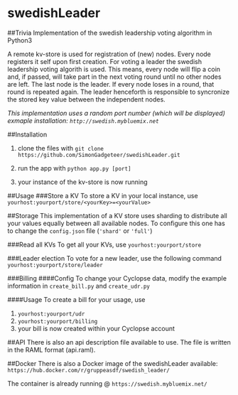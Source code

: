 # swedishLeader
##Trivia
Implementation of the swedish leadership voting algorithm in Python3

A remote kv-store is used for registration of (new) nodes. Every node registers it self upon first creation.
For voting a leader the swedish leadership voting algorith is used. This means, every node will flip a coin and, if passed, will take part in the next voting round until no other nodes are left. The last node is the leader. If every node loses in a round, that round is repeated again.
The leader henceforth is responsible to syncronize the stored key value between the independent nodes.

*This implementation uses a random port number (which will be displayed)*
*exmaple installation: `http://swedish.mybluemix.net`*


##Installation
1. clone the files with `git clone https://github.com/SimonGadgeteer/swedishLeader.git`

2. run the app with `python app.py [port]`

3. your instance of the kv-store is now running


##Usage
###Store a KV
To store a KV in your local instance, use `yourhost:yourport/store/<yourKey>=<yourValue>`

##Storage
This implementation of a KV store uses sharding to distribute all your values equally between all available nodes. To configure this one has to change the `config.json` file (`'shard'` or `'full'`)

###Read all KVs
To get all your KVs, use `yourhost:yourport/store`

###Leader election
To vote for a new leader, use the following command `yourhost:yourport/store/leader`

###Billing
####Config
To change your Cyclopse data, modify the example information in `create_bill.py` and `create_udr.py`

####Usage
To create a bill for your usage, use

1. `yourhost:yourport/udr`
2. `yourhost:yourport/billing`
3. your bill is now created within your Cyclopse account

##API
There is also an api description file available to use. The file is written in the RAML format (api.raml).

##Docker
There is also a Docker image of the swedishLeader available:
`https://hub.docker.com/r/gruppeasdf/swedish_leader/`

The container is already running @ `https://swedish.mybluemix.net/`
